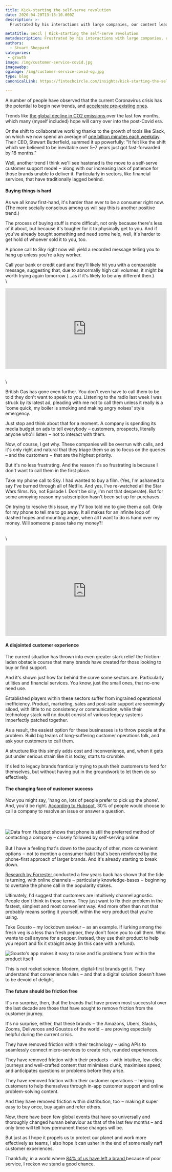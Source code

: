 ```yaml
---
title: Kick-starting the self-serve revolution
date: 2020-04-20T13:15:10.000Z
description: >-
  Frustrated by his interactions with large companies, our content lead, Stu, gives his view on the future of customer support in a post-Covid world – arguing that the best brands will help customers to help themselves.

metatitle: Seccl | Kick-starting the self-serve revolution
metadescription: Frustrated by his interactions with large companies, our content lead, Stu, gives his view on the future of customer support in a post-Covid world – arguing that the best brands will help customers to help themselves.
authors:
  - Stuart Sheppard
categories:
 - growth
image: /img/customer-service-covid.jpg
imagewebp:
ogimage: /img/customer-service-covid-og.jpg
type: blog
canonicalLink: https://fintechcircle.com/insights/kick-starting-the-self-serve-revolution/

---
```


A number of people have observed that the current Coronavirus crisis has the potential to begin new trends, and <a href="https://www.newstatesman.com%2Fpolitics%2Fbusiness-and-finance%2F2020%2F03%2Fhow-covid-19-will-accelerate-trends-were-already-changing-our">accelerate pre-existing ones</a>.

Trends like <a href="https://www.theguardian.com/environment/2020/apr/12/global-carbon-emisions-could-fall-by-record-25bn-tonnes-in-2020">the global decline in CO2 emissions </a> over the last few months, which many (myself included) hope will carry over into the post-Covid era.

Or the shift to collaborative working thanks to the growth of tools like Slack, on which we now spend an average of <a href="https://www.marketwatch.com/story/these-charts-show-how-much-slack-use-has-skyrocketed-with-millions-now-working-from-home-2020-03-26">one billion minutes each weekday</a>. Their CEO, Stewart Butterfield, summed it up powerfully: "It felt like the shift which we believed to be inevitable over 5–7 years just got fast-forwarded by 18 months."

Well, another trend I think we'll see hastened is the move to a self-serve customer support model  –  along with our increasing lack of patience for those brands unable to deliver it. Particularly in sectors, like financial services, that have traditionally lagged behind.

#### Buying things is hard
As we all know first-hand, it's harder than ever to be a consumer right now. (The more socially conscious among us will say this is another positive trend.)

The process of buying stuff is more difficult, not only because there's less of it about, but because it's tougher for it to physically get to you. And if you've already bought something and need some help, well, it's harder to get hold of whoever sold it to you, too.

A phone call to Sky right now will yield a recorded message telling you to hang up unless you're a key worker.

Call your bank or credit card and they'll likely hit you with a comparable message, suggesting that, due to abnormally high call volumes, it might be worth trying again tomorrow (…as if it's likely to be any different then.)
\
\
<div style="width:100%;height:0;padding-bottom:50%;position:relative;"><iframe src="https://giphy.com/embed/J5dnUnvAyCc8cHqcJB" width="100%" height="100%" style="position:absolute" frameBorder="0" class="giphy-embed" allowFullScreen></iframe></div>

\
\

British Gas has gone even further. You don't even have to call them to be told they don't want to speak to you. Listening to the radio last week I was struck by its latest ad, pleading with me not to call them unless it really is a 'come quick, my boiler is smoking and making angry noises' style emergency.

Just stop and think about that for a moment. A company is spending its media budget on ads to tell everybody  –  customers, prospects, literally anyone who'll listen  –  not to interact with them.

Now, of course, I get why. These companies will be overrun with calls, and it's only right and natural that they triage them so as to focus on the queries  –  and the customers  –  that are the highest priority.

But it's no less frustrating. And the reason it's so frustrating is because I don't want to call them in the first place.

Take my phone call to Sky. I had wanted to buy a film. (Yes, I'm ashamed to say I've burned through all of Netflix. And yes, I've re-watched all the Star Wars films. No, not Episode I. Don't be silly, I'm not that desperate). But for some annoying reason my subscription hasn't been set up for purchases.

On trying to resolve this issue, my TV box told me to give them a call. Only for my phone to tell me to go away. It all makes for an infinite loop of dashed hopes and mounting anger, when all I want to do is hand over my money. Will someone please take my money?!

\
\

<div style="width:100%;height:0;padding-bottom:56%;position:relative;"><iframe src="https://giphy.com/embed/l5Dh6boITiHi4vAWMZ" width="100%" height="100%" style="position:absolute" frameBorder="0" class="giphy-embed" allowFullScreen></iframe></div>

#### A disjointed customer experience
The current situation has thrown into even greater stark relief the friction-laden obstacle course that many brands have created for those looking to buy or find support.

And it's shown just how far behind the curve some sectors are. Particularly utilities and financial services. You know, just the small ones, that no-one need use.

Established players within these sectors suffer from ingrained operational inefficiency. Product, marketing, sales and post-sale support are seemingly siloed, with little to no consistency or communication; while their technology stack will no doubt consist of various legacy systems imperfectly patched together.

As a result, the easiest option for these businesses is to throw people at the problem. Build big teams of long-suffering customer operations folk, and ask your customers to call them.

A structure like this simply adds cost and inconvenience, and, when it gets put under serious strain like it is today, starts to crumble.

It's led to legacy brands frantically trying to push their customers to fend for themselves, but without having put in the groundwork to let them do so effectively.

#### The changing face of customer success

Now you might say, 'hang on, lots of people prefer to pick up the phone'. And, you'd be right. <a href="https://www.slideshare.net%2FHubSpot%2Fthe-hard-truth-about-marketing">According to Hubspot</a>, 30% of people would choose to call a company to resolve an issue or answer a question.

\
\
![Data from Hubspot shows that phone is still the preferred method of contacting a company – closely followed by self-serving online](/img/Hubspot-customer-service.jpg)
\
\
But I have a feeling that's down to the paucity of other, more convenient options  –  not to mention a consumer habit that's been reinforced by the phone-first approach of larger brands. And it's already starting to break down.

<a href="https://go.forrester.com/blogs/16-03-03-your_customers_dont_want_to_call_you_for_support/">Research by Forrester </a>conducted a few years back has shown that the tide is turning, with online channels  –  particularly knowledge-bases  –  beginning to overtake the phone call in the popularity stakes.

Ultimately, I'd suggest that customers are intuitively channel agnostic. People don't think in those terms. They just want to fix their problem in the fastest, simplest and most convenient way. And more often than not that probably means sorting it yourself, within the very product that you're using.

Take Gousto  –  my lockdown saviour  –  as an example. If lurking among the fresh veg is a less than fresh pepper, they don't force you to call them. Who wants to call anyone for a pepper. Instead, they use their product to help you report and fix it straight away (in this case with a refund).

![Gousto's app makes it easy to raise and fix problems from within the product itself](/img/Gousto.jpg)

This is not rocket science. Modern, digital-first brands get it. They understand that convenience rules  –  and that a digital solution doesn't have to be devoid of delight.

#### The future should be friction free
It's no surprise, then, that the brands that have proven most successful over the last decade are those that have sought to remove friction from the customer journey.

It's no surprise, either, that these brands  –  the Amazons, Ubers, Slacks, Zooms, Deliveroos and Goustos of the world  –  are proving especially helpful during the current crisis.

They have removed friction within their technology  –  using APIs to seamlessly connect micro-services to create rich, rounded experiences.

They have removed friction within their products  –  with intuitive, low-click journeys and well-crafted content that minimises clunk, maximises speed, and anticipates questions or problems before they arise.

They have removed friction within their customer operations  –  helping customers to help themselves through in-app customer support and online problem-solving content.

And they have removed friction within distribution, too  –  making it super easy to buy once, buy again and refer others.

Now, there have been few global events that have so universally and thoroughly changed human behaviour as that of the last few months – and only time will tell how permanent these changes will be.

But just as I hope it propels us to protect our planet and work more effectively as teams, I also hope it can usher in the end of some really naff customer experiences.

Thankfully, in a world where <a href="https://www.customerservicemanager.com/customers-stop-doing-business-following-a-bad-experience/">84% of us have left a brand </a>because of poor service, I reckon we stand a good chance.
